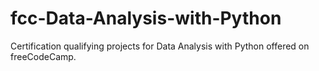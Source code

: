 # fcc-Data-Analysis-with-Python
Certification qualifying projects for Data Analysis with Python offered on freeCodeCamp.
